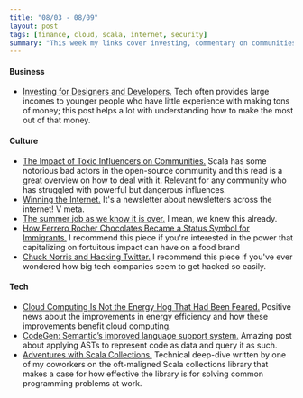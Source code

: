 ```yaml
---
title: "08/03 - 08/09"
layout: post
tags: [finance, cloud, scala, internet, security]
summary: "This week my links cover investing, commentary on communities and the impact of influencers therein, and some technical posts on code generation and the scala collections library."
---
```


#### Business

* [Investing for Designers and Developers.](https://brianlovin.com/overthought/investing-for-designers-and-developers) Tech often provides large incomes to younger people who have little experience with making tons of money; this post helps a lot with understanding how to make the most out of that money.

#### Culture

* [The Impact of Toxic Influencers on Communities.](https://intenseminimalism.com/2020/the-impact-of-toxic-influencers-on-communities/) Scala has some notorious bad actors in the open-source community and this read is a great overview on how to deal with it. Relevant for any community who has struggled with powerful but dangerous influences.
* [Winning the Internet.](https://pudding.cool/projects/newsletter/) It's a newsletter about newsletters across the internet! V meta.
* [The summer job as we know it is over.](https://www.vox.com/the-highlight/21319985/covid-19-coronavirus-summer-jobs-gig-internship) I mean, we knew this already.
* [How Ferrero Rocher Chocolates Became a Status Symbol for Immigrants.](https://www.thrillist.com/eat/nation/ferrero-rocher-chocolates-status-symbol-immigrants) I recommend this piece if you're interested in the power that capitalizing on fortuitous impact can have on a food brand
* [Chuck Norris and Hacking Twitter.](https://themargins.substack.com/p/chuck-norris-and-hacking-twitter) I recommend this piece if you've ever wondered how big tech companies seem to get hacked so easily.

#### Tech

* [Cloud Computing Is Not the Energy Hog That Had Been Feared.](https://www.nytimes.com/2020/02/27/technology/cloud-computing-energy-usage.html) Positive news about the improvements in energy efficiency and how these improvements benefit cloud computing.
* [CodeGen: Semantic’s improved language support system.](https://github.blog/2020-08-04-codegen-semantics-improved-language-support-system/) Amazing post about applying ASTs to represent code as data and query it as such.
* [Adventures with Scala Collections.](https://www.47deg.com/blog/adventures-with-scala-collections/) Technical deep-dive written by one of my coworkers on the oft-maligned Scala collections library that makes a case for how effective the library is for solving common programming problems at work.
